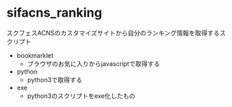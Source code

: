 # sifacns_ranking
スクフェスACNSのカスタマイズサイトから自分のランキング情報を取得するスクリプト

* bookmarklet
  * ブラウザのお気に入りからjavascriptで取得する
* python
  * python3で取得する
* exe
  * python3のスクリプトをexe化したもの
